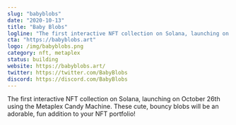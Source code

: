 ```yaml
---
slug: "babyblobs"
date: "2020-10-13"
title: "Baby Blobs"
logline: "The first interactive NFT collection on Solana, launching on October 25th using the Metaplex Candy Machine."
cta: "https://babyblobs.art"
logo: /img/babyblobs.png
category: nft, metaplex
status: building
website: https://babyblobs.art/
twitter: https://twitter.com/BabyBlobs
discord: https://discord.com/BabyBlobs
---
```


The first interactive NFT collection on Solana, launching on October 26th using the Metaplex Candy Machine. 
These cute, bouncy blobs will be an adorable, fun addition to your NFT portfolio!
